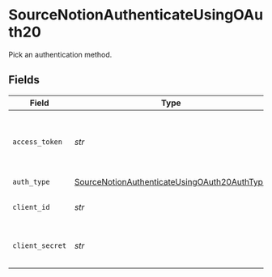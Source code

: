 # SourceNotionAuthenticateUsingOAuth20

Pick an authentication method.


## Fields

| Field                                                                                                               | Type                                                                                                                | Required                                                                                                            | Description                                                                                                         |
| ------------------------------------------------------------------------------------------------------------------- | ------------------------------------------------------------------------------------------------------------------- | ------------------------------------------------------------------------------------------------------------------- | ------------------------------------------------------------------------------------------------------------------- |
| `access_token`                                                                                                      | *str*                                                                                                               | :heavy_check_mark:                                                                                                  | Access Token is a token you received by complete the OauthWebFlow of Notion.                                        |
| `auth_type`                                                                                                         | [SourceNotionAuthenticateUsingOAuth20AuthType](../../models/shared/sourcenotionauthenticateusingoauth20authtype.md) | :heavy_check_mark:                                                                                                  | N/A                                                                                                                 |
| `client_id`                                                                                                         | *str*                                                                                                               | :heavy_check_mark:                                                                                                  | The ClientID of your Notion integration.                                                                            |
| `client_secret`                                                                                                     | *str*                                                                                                               | :heavy_check_mark:                                                                                                  | The ClientSecret of your Notion integration.                                                                        |